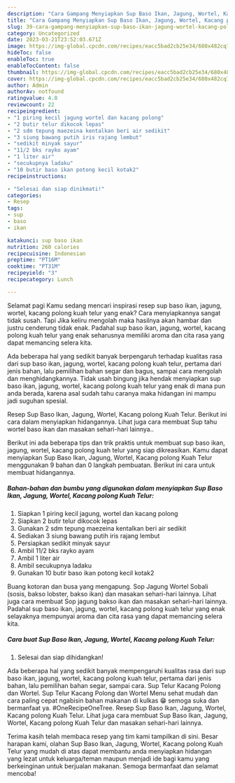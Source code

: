 ```yaml
---
description: "Cara Gampang Menyiapkan Sup Baso Ikan, Jagung, Wortel, Kacang polong Kuah Telur, Enak Banget"
title: "Cara Gampang Menyiapkan Sup Baso Ikan, Jagung, Wortel, Kacang polong Kuah Telur, Enak Banget"
slug: 39-cara-gampang-menyiapkan-sup-baso-ikan-jagung-wortel-kacang-polong-kuah-telur-enak-banget
category: Uncategorized
date: 2023-03-21T23:52:03.671Z
image: https://img-global.cpcdn.com/recipes/eacc5bad2cb25e34/680x482cq70/sup-baso-ikan-jagung-wortel-kacang-polong-kuah-telur-foto-resep-utama.jpg
hideToc: false
enableToc: true
enableTocContent: false
thumbnail: https://img-global.cpcdn.com/recipes/eacc5bad2cb25e34/680x482cq70/sup-baso-ikan-jagung-wortel-kacang-polong-kuah-telur-foto-resep-utama.jpg
cover: https://img-global.cpcdn.com/recipes/eacc5bad2cb25e34/680x482cq70/sup-baso-ikan-jagung-wortel-kacang-polong-kuah-telur-foto-resep-utama.jpg
author: Admin
authorAv: notfound
ratingvalue: 4.8
reviewcount: 22
recipeingredient:
- "1 piring kecil jagung wortel dan kacang polong"
- "2 butir telur dikocok lepas"
- "2 sdm tepung maezeina kentalkan beri air sedikit"
- "3 siung bawang putih iris rajang lembut"
- "sedikit minyak sayur"
- "11/2 bks rayko ayam"
- "1 liter air"
- "secukupnya ladaku"
- "10 butir baso ikan potong kecil kotak2"
recipeinstructions:

- "Selesai dan siap dinikmati!"
categories:
- Resep
tags:
- sup
- baso
- ikan

katakunci: sup baso ikan 
nutrition: 260 calories
recipecuisine: Indonesian
preptime: "PT16M"
cooktime: "PT31M"
recipeyield: "3"
recipecategory: Lunch

---
```



Selamat pagi Kamu sedang mencari inspirasi resep sup baso ikan, jagung, wortel, kacang polong kuah telur yang enak? Cara menyiapkannya sangat tidak susah. Tapi Jika keliru mengolah maka hasilnya akan hambar dan justru cenderung tidak enak. Padahal sup baso ikan, jagung, wortel, kacang polong kuah telur yang enak seharusnya memiliki aroma dan cita rasa yang dapat memancing selera kita.


Ada beberapa hal yang sedikit banyak berpengaruh terhadap kualitas rasa dari sup baso ikan, jagung, wortel, kacang polong kuah telur, pertama dari jenis bahan, lalu pemilihan bahan segar dan bagus, sampai cara mengolah dan menghidangkannya. Tidak usah bingung jika hendak menyiapkan sup baso ikan, jagung, wortel, kacang polong kuah telur yang enak di mana pun anda berada, karena asal sudah tahu caranya maka hidangan ini mampu jadi suguhan spesial.

Resep Sup Baso Ikan, Jagung, Wortel, Kacang polong Kuah Telur. Berikut ini cara dalam menyiapkan hidangannya. Lihat juga cara membuat Sup tahu wortel baso ikan dan masakan sehari-hari lainnya..


Berikut ini ada beberapa tips dan trik praktis untuk membuat sup baso ikan, jagung, wortel, kacang polong kuah telur yang siap dikreasikan. Kamu dapat menyiapkan Sup Baso Ikan, Jagung, Wortel, Kacang polong Kuah Telur menggunakan 9 bahan dan 0 langkah pembuatan. Berikut ini cara untuk membuat hidangannya.

<!--inarticleads1-->

##### Bahan-bahan dan bumbu yang digunakan dalam menyiapkan Sup Baso Ikan, Jagung, Wortel, Kacang polong Kuah Telur:

1. Siapkan 1 piring kecil jagung, wortel dan kacang polong
1. Siapkan 2 butir telur dikocok lepas
1. Gunakan 2 sdm tepung maezeina kentalkan beri air sedikit
1. Sediakan 3 siung bawang putih iris rajang lembut
1. Persiapkan sedikit minyak sayur
1. Ambil 11/2 bks rayko ayam
1. Ambil 1 liter air
1. Ambil secukupnya ladaku
1. Gunakan 10 butir baso ikan potong kecil kotak2


Buang kotoran dan busa yang mengapung. Sop Jagung Wortel Sobali (sosis, bakso lobster, bakso ikan) dan masakan sehari-hari lainnya. Lihat juga cara membuat Sop jagung bakso ikan dan masakan sehari-hari lainnya. Padahal sup baso ikan, jagung, wortel, kacang polong kuah telur yang enak selayaknya mempunyai aroma dan cita rasa yang dapat memancing selera kita. 

<!--inarticleads2-->

##### Cara buat Sup Baso Ikan, Jagung, Wortel, Kacang polong Kuah Telur:


1. Selesai dan siap dihidangkan!

Ada beberapa hal yang sedikit banyak mempengaruhi kualitas rasa dari sup baso ikan, jagung, wortel, kacang polong kuah telur, pertama dari jenis bahan, lalu pemilihan bahan segar, sampai cara. Sup Telur Kacang Polong dan Wortel. Sup Telur Kacang Polong dan Wortel Menu sehat mudah dan cara paling cepat ngabisin bahan makanan di kulkas 😁 semoga suka dan bermanfaat ya. #OneRecipeOneTree. Resep Sup Baso Ikan, Jagung, Wortel, Kacang polong Kuah Telur. Lihat juga cara membuat Sup Baso Ikan, Jagung, Wortel, Kacang polong Kuah Telur dan masakan sehari-hari lainnya. 

Terima kasih telah membaca resep yang tim kami tampilkan di sini. Besar harapan kami, olahan Sup Baso Ikan, Jagung, Wortel, Kacang polong Kuah Telur yang mudah di atas dapat membantu anda menyiapkan hidangan yang lezat untuk keluarga/teman maupun menjadi ide bagi kamu yang berkeinginan untuk berjualan makanan. Semoga bermanfaat dan selamat mencoba!
